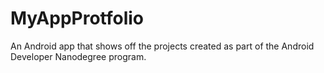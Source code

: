 # MyAppProtfolio

An Android app that shows off the projects created as part of the Android Developer Nanodegree program.
